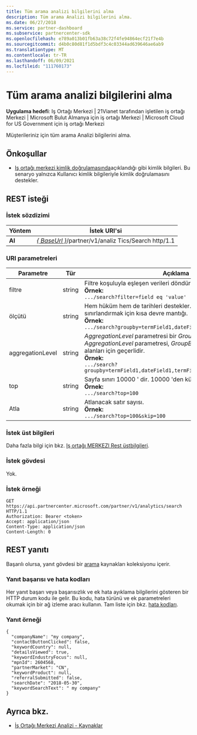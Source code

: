 ```yaml
---
title: Tüm arama analizi bilgilerini alma
description: Tüm arama Analizi bilgilerini alma.
ms.date: 06/27/2018
ms.service: partner-dashboard
ms.subservice: partnercenter-sdk
ms.openlocfilehash: e789a013b01fb63a38c72f4fe94864ecf21f7e4b
ms.sourcegitcommit: d4b0c80d81f1d5bdf3c4c03344ad639646ae6ab9
ms.translationtype: MT
ms.contentlocale: tr-TR
ms.lasthandoff: 06/09/2021
ms.locfileid: "111760173"
---
```

# <a name="get-all-search-analytics-information"></a>Tüm arama analizi bilgilerini alma

**Uygulama hedefi**: Iş Ortağı Merkezi | 21Vianet tarafından işletilen iş ortağı Merkezi | Microsoft Bulut Almanya için iş ortağı Merkezi | Microsoft Cloud for US Government için iş ortağı Merkezi

Müşterileriniz için tüm arama Analizi bilgilerini alma.

## <a name="prerequisites"></a>Önkoşullar

- [Iş ortağı merkezi kimlik doğrulamasında](partner-center-authentication.md)açıklandığı gibi kimlik bilgileri. Bu senaryo yalnızca Kullanıcı kimlik bilgileriyle kimlik doğrulamasını destekler.

## <a name="rest-request"></a>REST isteği

### <a name="request-syntax"></a>İstek sözdizimi

| Yöntem  | İstek URI'si |
|---------|-------------|
| **Al** | [*\{ BaseUrl \}*](partner-center-rest-urls.md)/partner/v1/analiz Tics/Search http/1.1 |

### <a name="uri-parameters"></a>URI parametreleri

|    Parametre     |  Tür  |                                                                                                                   Açıklama                                                                                                                    |
|------------------|--------|--------------------------------------------------------------------------------------------------------------------------------------------------------------------------------------------------------------------------------------------------|
|      filtre      | string |                                                                     Filtre koşuluyla eşleşen verileri döndürür. </br> **Örnek:**</br> `.../search?filter=field eq 'value'`                                                                     |
|     ölçütü      | string |                                         Hem hüküm hem de tarihleri destekler. Demet sayısını sınırlandırmak için kısa devre mantığı. </br> **Örnek:**</br> `.../search?groupby=termField1,dateField1,termField2`                                         |
| aggregationLevel | string | *AggregationLevel* parametresi bir *GroupBy* gerektirir. *AggregationLevel* parametresi, *GroupBy* içinde bulunan tüm tarih alanları için geçerlidir. </br> **Örnek:**</br>  `.../search?groupby=termField1,dateField1,termField2&aggregationLevel=day` |
|       top        | string |                                                                     Sayfa sınırı 10000 ' dir. 10000 'den küçük bir değer alır.  </br> **Örnek:**</br>  `.../search?top=100`                                                                     |
|       Atla       | string |                                                                                  Atlanacak satır sayısı. </br> **Örnek:**</br> `.../search?top=100&skip=100`                                                                                   |

### <a name="request-headers"></a>İstek üst bilgileri

Daha fazla bilgi için bkz. [Iş ortağı MERKEZI Rest üstbilgileri](headers.md).

### <a name="request-body"></a>İstek gövdesi

Yok.

### <a name="request-example"></a>İstek örneği

```http
GET https://api.partnercenter.microsoft.com/partner/v1/analytics/search HTTP/1.1
Authorization: Bearer <token>
Accept: application/json
Content-Type: application/json
Content-Length: 0
```

## <a name="rest-response"></a>REST yanıtı

Başarılı olursa, yanıt gövdesi bir [arama](partner-center-analytics-resources.md#search-resource) kaynakları koleksiyonu içerir.

### <a name="response-success-and-error-codes"></a>Yanıt başarısı ve hata kodları

Her yanıt başarı veya başarısızlık ve ek hata ayıklama bilgilerini gösteren bir HTTP durum kodu ile gelir. Bu kodu, hata türünü ve ek parametreleri okumak için bir ağ izleme aracı kullanın. Tam liste için bkz. [hata kodları](error-codes.md).

### <a name="response-example"></a>Yanıt örneği

```http
{
  "companyName": "my company",
  "contactButtonClicked": false,
  "keywordCountry": null,
  "detailsViewed": true,
  "keywordIndustryFocus": null,
  "mpnId": 2604568,
  "partnerMarket": "CN",
  "keywordProduct": null,
  "referralSubmitted": false,
  "searchDate": "2018-05-30",
  "keywordSearchText": " my company"
}
```

## <a name="see-also"></a>Ayrıca bkz.

- [İş Ortağı Merkezi Analizi - Kaynaklar](partner-center-analytics-resources.md)
